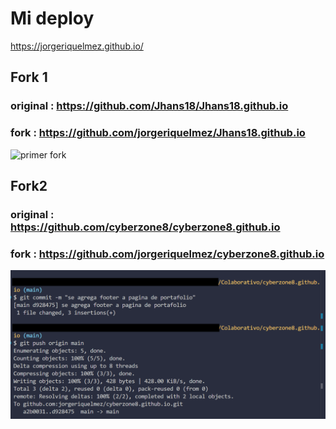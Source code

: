 # Mi deploy 
https://jorgeriquelmez.github.io/

## Fork 1
### original : https://github.com/Jhans18/Jhans18.github.io
### fork : https://github.com/jorgeriquelmez/Jhans18.github.io
![primer fork](./colaborativo/colaborativo1.png)

## Fork2
### original : https://github.com/cyberzone8/cyberzone8.github.io
### fork : https://github.com/jorgeriquelmez/cyberzone8.github.io
![segundo fork](./colaborativo/colaborativo2.png)


